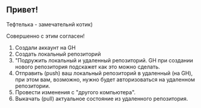 ## Привет!

Тефтелька - замечательнй котик)

Совершенно с этим согласен!

1. Создали аккаунт на GH
2. Создать локальный репозиторий
3. "Подружить локальный и удаленный репозиторий. GH при создании нового репозитория подскажет как это можно сделать.
4. Отправить (push) ваш локальный репозиторий в удаленный (на GH), при этом вам, возможно, нужно будет авторизоваться на удаленном репозитории.
5. Провести изменения с "другого компьютера".
6. Выкачать (pull) актуальное состояние из удаленного репозитория.